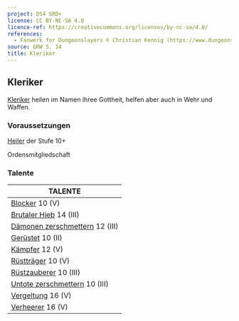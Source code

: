 ```yaml
---
project: DS4 SRD+
license: CC BY-NC-SA 4.0
licence-ref: https://creativecommons.org/licenses/by-nc-sa/4.0/
references: 
  - Fanwerk for Dungeonslayers © Christian Kennig (https://www.dungeonslayers.net/)
source: GRW S. 14
title: Kleriker
---
```


## Kleriker

[Kleriker](charaktere-heldenklassen-kleriker.md) heilen im Namen ihree Gottheit, helfen aber auch in Wehr und Waffen.

### Voraussetzungen

[Heiler](charaktere-klasse-heiler.md) der Stufe 10+

Ordensmitgliedschaft

### Talente

| TALENTE                                                             |
| ------------------------------------------------------------------- |
| [Blocker](talente/blocker.md) 10 (V)                                |
| [Brutaler Hieb](talente/brutaler-hieb.md) 14 (III)                  |
| [Dämonen zerschmettern](talente/daemonen-zerschmettern.md) 12 (III) |
| [Gerüstet](talente/geruestet.md) 10 (II)                            |
| [Kämpfer](talente/kaempfer.md) 12 (V)                               |
| [Rüstträger](talente/ruesttraeger.md) 10 (V)                        |
| [Rüstzauberer](talente/ruestzauberer.md) 10 (III)                   |
| [Untote zerschmettern](talente/untote-zerschmettern.md) 10 (III)    |
| [Vergeltung](talente/vergeltung.md) 16 (V)                          |
| [Verheerer](talente/verheerer.md) 16 (V)                            |

